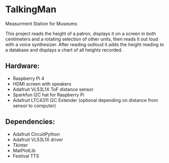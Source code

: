 # TalkingMan
Measurment Station for Museums

This project reads the height of a patron, displays it on a screen in both centimeters and a rotating selection of other units, then reads it out loud with a voice synthesizer. After reading outloud it adds the height reading to a database and displays a chart of all heights recorded.

## Hardware:
- Raspberry Pi 4
- HDMI screen with speakers
- Adafruit VL53L1X ToF distance sensor
- Sparkfun I2C hat for Raspberry Pi
- Adafruit LTC4311 I2C Extender (optional depending on distance from sensor to computer)

## Dependencies:
- Adafruit CircuitPython
- Adafruit VL53L1X driver
- Tkinter
- MatPlotLib
- Festival TTS
